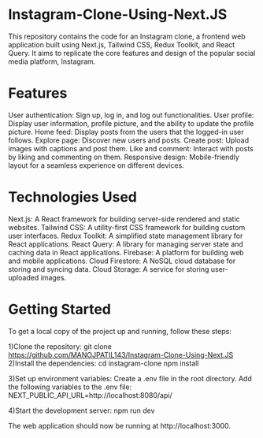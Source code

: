 ﻿# Instagram-Clone-Using-Next.JS
This repository contains the code for an Instagram clone, a frontend web application built using Next.js, Tailwind CSS, Redux Toolkit, and React Query. It aims to replicate the core features and design of the popular social media platform, Instagram.

# Features

User authentication: Sign up, log in, and log out functionalities.
User profile: Display user information, profile picture, and the ability to update the profile picture.
Home feed: Display posts from the users that the logged-in user follows.
Explore page: Discover new users and posts.
Create post: Upload images with captions and post them.
Like and comment: Interact with posts by liking and commenting on them.
Responsive design: Mobile-friendly layout for a seamless experience on different devices.

# Technologies Used
Next.js: A React framework for building server-side rendered and static websites.
Tailwind CSS: A utility-first CSS framework for building custom user interfaces.
Redux Toolkit: A simplified state management library for React applications.
React Query: A library for managing server state and caching data in React applications.
Firebase: A platform for building web and mobile applications.
Cloud Firestore: A NoSQL cloud database for storing and syncing data.
Cloud Storage: A service for storing user-uploaded images.

# Getting Started
To get a local copy of the project up and running, follow these steps:

1)Clone the repository:
git clone https://github.com/MANOJPATIL143/Instagram-Clone-Using-Next.JS
2)Install the dependencies:
cd instagram-clone
npm install

3)Set up environment variables:
Create a .env file in the root directory.
Add the following variables to the .env file:
NEXT_PUBLIC_API_URL=http://localhost:8080/api/

4)Start the development server:
npm run dev

The web application should now be running at http://localhost:3000.
